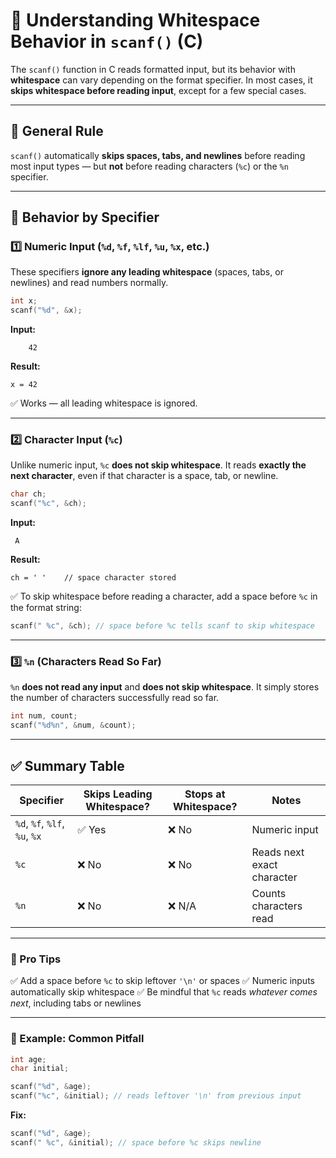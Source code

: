 # 🧮 Understanding Whitespace Behavior in `scanf()` (C)

The `scanf()` function in C reads formatted input, but its behavior with **whitespace** can vary depending on the format specifier.
In most cases, it **skips whitespace before reading input**, except for a few special cases.

---

## 🧩 General Rule

`scanf()` automatically **skips spaces, tabs, and newlines** before reading most input types —
but **not** before reading characters (`%c`) or the `%n` specifier.

---

## 📘 Behavior by Specifier

### 1️⃣ Numeric Input (`%d`, `%f`, `%lf`, `%u`, `%x`, etc.)

These specifiers **ignore any leading whitespace** (spaces, tabs, or newlines) and read numbers normally.

```c
int x;
scanf("%d", &x);
```

**Input:**

```
    42
```

**Result:**

```
x = 42
```

✅ Works — all leading whitespace is ignored.

---

### 2️⃣ Character Input (`%c`)

Unlike numeric input, `%c` **does not skip whitespace**.
It reads **exactly the next character**, even if that character is a space, tab, or newline.

```c
char ch;
scanf("%c", &ch);
```

**Input:**

```
 A
```

**Result:**

```
ch = ' '    // space character stored
```

✅ To skip whitespace before reading a character, add a space before `%c` in the format string:

```c
scanf(" %c", &ch); // space before %c tells scanf to skip whitespace
```

---

### 3️⃣ `%n` (Characters Read So Far)

`%n` **does not read any input** and **does not skip whitespace**.
It simply stores the number of characters successfully read so far.

```c
int num, count;
scanf("%d%n", &num, &count);
```

---

## ✅ Summary Table

| Specifier                     | Skips Leading Whitespace? | Stops at Whitespace? | Notes                      |
| ----------------------------- | ------------------------- | -------------------- | -------------------------- |
| `%d`, `%f`, `%lf`, `%u`, `%x` | ✅ Yes                     | ❌ No                 | Numeric input              |
| `%c`                          | ❌ No                      | ❌ No                 | Reads next exact character |
| `%n`                          | ❌ No                      | ❌ N/A                | Counts characters read     |

---

### 🧠 Pro Tips

✅ Add a space before `%c` to skip leftover `'\n'` or spaces
✅ Numeric inputs automatically skip whitespace
✅ Be mindful that `%c` reads *whatever comes next*, including tabs or newlines

---

### 🧪 Example: Common Pitfall

```c
int age;
char initial;

scanf("%d", &age);
scanf("%c", &initial); // reads leftover '\n' from previous input
```

**Fix:**

```c
scanf("%d", &age);
scanf(" %c", &initial); // space before %c skips newline
```
